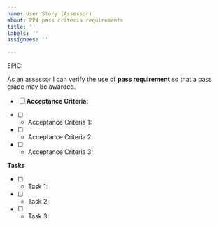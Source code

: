 ```yaml
---
name: User Story (Assessor)
about: PP4 pass criteria requirements
title: ''
labels: ''
assignees: ''

---
```


EPIC: <EPIC>

As an assessor I can verify the use of **pass requirement** so that a pass grade may be awarded.

- [ ] **Acceptance Criteria:** 

- [ ] * Acceptance Criteria 1: 

- [ ] * Acceptance Criteria 2:

- [ ] * Acceptance Criteria 3:

**Tasks**

- [ ] * Task 1: 

- [ ] * Task 2: 

- [ ] * Task 3:
